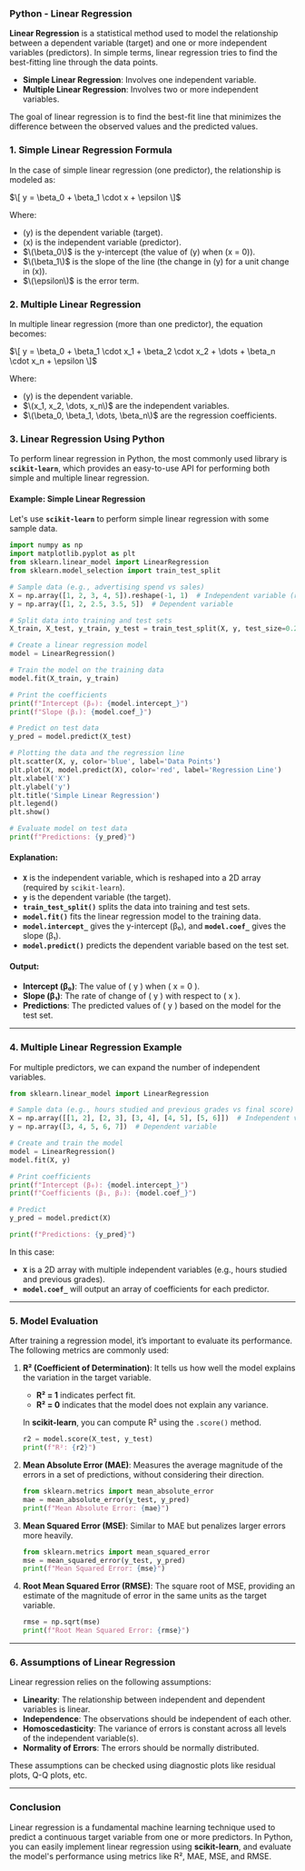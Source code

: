 ### Python - Linear Regression

**Linear Regression** is a statistical method used to model the relationship between a dependent variable (target) and one or more independent variables (predictors). In simple terms, linear regression tries to find the best-fitting line through the data points.

- **Simple Linear Regression**: Involves one independent variable.
- **Multiple Linear Regression**: Involves two or more independent variables.

The goal of linear regression is to find the best-fit line that minimizes the difference between the observed values and the predicted values.

### 1. **Simple Linear Regression Formula**

In the case of simple linear regression (one predictor), the relationship is modeled as:

$\[
y = \beta_0 + \beta_1 \cdot x + \epsilon
\]$

Where:
- \(y\) is the dependent variable (target).
- \(x\) is the independent variable (predictor).
- $\(\beta_0\)$ is the y-intercept (the value of \(y\) when \(x = 0\)).
- $\(\beta_1\)$ is the slope of the line (the change in \(y\) for a unit change in \(x\)).
- $\(\epsilon\)$ is the error term.

### 2. **Multiple Linear Regression**

In multiple linear regression (more than one predictor), the equation becomes:

$\[
y = \beta_0 + \beta_1 \cdot x_1 + \beta_2 \cdot x_2 + \dots + \beta_n \cdot x_n + \epsilon
\]$

Where:
- \(y\) is the dependent variable.
- $\(x_1, x_2, \dots, x_n\)$ are the independent variables.
- $\(\beta_0, \beta_1, \dots, \beta_n\)$ are the regression coefficients.

### 3. **Linear Regression Using Python**

To perform linear regression in Python, the most commonly used library is **`scikit-learn`**, which provides an easy-to-use API for performing both simple and multiple linear regression.

#### Example: Simple Linear Regression

Let's use **`scikit-learn`** to perform simple linear regression with some sample data.

```python
import numpy as np
import matplotlib.pyplot as plt
from sklearn.linear_model import LinearRegression
from sklearn.model_selection import train_test_split

# Sample data (e.g., advertising spend vs sales)
X = np.array([1, 2, 3, 4, 5]).reshape(-1, 1)  # Independent variable (reshape to 2D array)
y = np.array([1, 2, 2.5, 3.5, 5])  # Dependent variable

# Split data into training and test sets
X_train, X_test, y_train, y_test = train_test_split(X, y, test_size=0.2, random_state=42)

# Create a linear regression model
model = LinearRegression()

# Train the model on the training data
model.fit(X_train, y_train)

# Print the coefficients
print(f"Intercept (β₀): {model.intercept_}")
print(f"Slope (β₁): {model.coef_}")

# Predict on test data
y_pred = model.predict(X_test)

# Plotting the data and the regression line
plt.scatter(X, y, color='blue', label='Data Points')
plt.plot(X, model.predict(X), color='red', label='Regression Line')
plt.xlabel('X')
plt.ylabel('y')
plt.title('Simple Linear Regression')
plt.legend()
plt.show()

# Evaluate model on test data
print(f"Predictions: {y_pred}")
```

#### Explanation:
- **`X`** is the independent variable, which is reshaped into a 2D array (required by `scikit-learn`).
- **`y`** is the dependent variable (the target).
- **`train_test_split()`** splits the data into training and test sets.
- **`model.fit()`** fits the linear regression model to the training data.
- **`model.intercept_`** gives the y-intercept (β₀), and **`model.coef_`** gives the slope (β₁).
- **`model.predict()`** predicts the dependent variable based on the test set.

#### Output:
- **Intercept (β₀)**: The value of \( y \) when \( x = 0 \).
- **Slope (β₁)**: The rate of change of \( y \) with respect to \( x \).
- **Predictions**: The predicted values of \( y \) based on the model for the test set.

---

### 4. **Multiple Linear Regression Example**

For multiple predictors, we can expand the number of independent variables.

```python
from sklearn.linear_model import LinearRegression

# Sample data (e.g., hours studied and previous grades vs final score)
X = np.array([[1, 2], [2, 3], [3, 4], [4, 5], [5, 6]])  # Independent variables
y = np.array([3, 4, 5, 6, 7])  # Dependent variable

# Create and train the model
model = LinearRegression()
model.fit(X, y)

# Print coefficients
print(f"Intercept (β₀): {model.intercept_}")
print(f"Coefficients (β₁, β₂): {model.coef_}")

# Predict
y_pred = model.predict(X)

print(f"Predictions: {y_pred}")
```

In this case:
- **`X`** is a 2D array with multiple independent variables (e.g., hours studied and previous grades).
- **`model.coef_`** will output an array of coefficients for each predictor.

---

### 5. **Model Evaluation**

After training a regression model, it’s important to evaluate its performance. The following metrics are commonly used:

1. **R² (Coefficient of Determination)**: It tells us how well the model explains the variation in the target variable.
   - **R² = 1** indicates perfect fit.
   - **R² = 0** indicates that the model does not explain any variance.

   In **scikit-learn**, you can compute R² using the `.score()` method.

   ```python
   r2 = model.score(X_test, y_test)
   print(f"R²: {r2}")
   ```

2. **Mean Absolute Error (MAE)**: Measures the average magnitude of the errors in a set of predictions, without considering their direction.
   ```python
   from sklearn.metrics import mean_absolute_error
   mae = mean_absolute_error(y_test, y_pred)
   print(f"Mean Absolute Error: {mae}")
   ```

3. **Mean Squared Error (MSE)**: Similar to MAE but penalizes larger errors more heavily.
   ```python
   from sklearn.metrics import mean_squared_error
   mse = mean_squared_error(y_test, y_pred)
   print(f"Mean Squared Error: {mse}")
   ```

4. **Root Mean Squared Error (RMSE)**: The square root of MSE, providing an estimate of the magnitude of error in the same units as the target variable.
   ```python
   rmse = np.sqrt(mse)
   print(f"Root Mean Squared Error: {rmse}")
   ```

---

### 6. **Assumptions of Linear Regression**

Linear regression relies on the following assumptions:
- **Linearity**: The relationship between independent and dependent variables is linear.
- **Independence**: The observations should be independent of each other.
- **Homoscedasticity**: The variance of errors is constant across all levels of the independent variable(s).
- **Normality of Errors**: The errors should be normally distributed.

These assumptions can be checked using diagnostic plots like residual plots, Q-Q plots, etc.

---

### Conclusion

Linear regression is a fundamental machine learning technique used to predict a continuous target variable from one or more predictors. In Python, you can easily implement linear regression using **scikit-learn**, and evaluate the model's performance using metrics like R², MAE, MSE, and RMSE.
